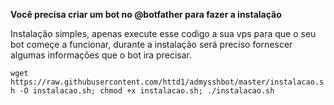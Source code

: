__Você precisa criar um bot no @botfather para fazer a instalação__

Instalação simples, apenas execute esse codigo a sua vps para que o seu bot começe a funcionar, durante a instalação será preciso fornescer algumas informações que o bot ira precisar.

```wget https://raw.githubusercontent.com/httd1/admysshbot/master/instalacao.sh -O instalacao.sh; chmod +x instalacao.sh; ./instalacao.sh```
